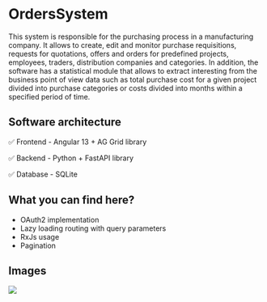 # OrdersSystem

This system is responsible for the purchasing process in a manufacturing company. It allows to create, edit and monitor purchase requisitions, requests for quotations, offers and orders for predefined projects, employees, traders, distribution companies and categories. In addition, the software has a statistical module that allows to extract interesting from the business point of view data such as total purchase cost for a given project divided into purchase categories or costs divided into months within a specified period of time.

## Software architecture
:white_check_mark: Frontend - Angular 13 + AG Grid library

:white_check_mark: Backend - Python + FastAPI library

:white_check_mark: Database - SQLite


## What you can find here?
- OAuth2 implementation 
- Lazy loading routing with query parameters
- RxJs usage
- Pagination


## Images
![](https://imgur.com/a/vtjxWr1)
